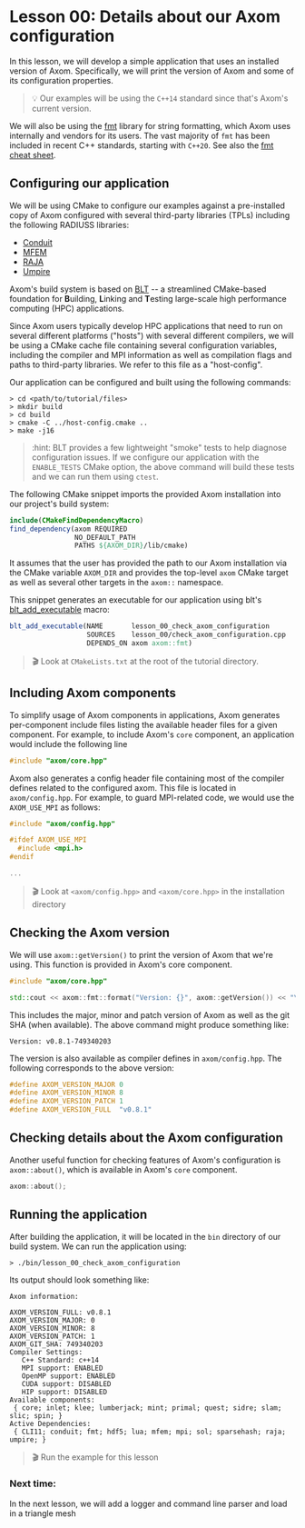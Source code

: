 # Lesson 00: Details about our Axom configuration

In this lesson, we will develop a simple application that uses an installed version of Axom. 
Specifically, we will print the version of Axom and some of its configuration properties.

> :bulb: Our examples will be using the ``C++14`` standard since that's Axom's current version. 

We will also be using the [fmt](https://fmt.dev/latest/index.html) library for string formatting, which Axom uses internally and vendors for its users.
The vast majority of ``fmt`` has been included in recent C++ standards, starting with ``C++20``. See also the [fmt cheat sheet](https://hackingcpp.com/cpp/libs/fmt.html).

## Configuring our application

We will be using CMake to configure our examples against a pre-installed copy of Axom configured with several third-party libraries (TPLs) including the following RADIUSS libraries:
* [Conduit](https://github.com/LLNL/conduit/)
* [MFEM](https://mfem.org/)
* [RAJA](https://github.com/LLNL/raja)
* [Umpire](https://github.com/LLNL/umpire)

Axom's build system is based on [BLT](https://github.com/LLNL/blt) -- a streamlined CMake-based foundation for <b>B</b>uilding, <b>L</b>inking and <b>T</b>esting large-scale high performance computing (HPC) applications.

Since Axom users typically develop HPC applications that need to run on several different platforms ("hosts") with several different compilers, we will be using a CMake cache file containing several configuration variables, including the compiler and MPI information as well as compilation flags and paths to third-party libraries. We refer to this file as a "host-config".

Our application can be configured and built using the following commands:
```shell
> cd <path/to/tutorial/files>
> mkdir build
> cd build
> cmake -C ../host-config.cmake ..
> make -j16
```

> :hint:  BLT provides a few lightweight "smoke" tests to help diagnose configuration issues. If we configure our application with the ``ENABLE_TESTS`` CMake option, the above command will build these tests and we can run them using ``ctest``.

The following CMake snippet imports the provided Axom installation into our project's build system:
```cmake
include(CMakeFindDependencyMacro)
find_dependency(axom REQUIRED
                NO_DEFAULT_PATH 
                PATHS ${AXOM_DIR}/lib/cmake)
```
It assumes that the user has provided the path to our Axom installation via the CMake variable ``AXOM_DIR`` and provides the top-level ``axom`` CMake target as well as several other targets in the ``axom::`` namespace.

This snippet generates an executable for our application using blt's [blt_add_executable](https://llnl-blt.readthedocs.io/en/develop/api/target.html#blt-add-executable) macro:
```cmake
blt_add_executable(NAME       lesson_00_check_axom_configuration 
                   SOURCES    lesson_00/check_axom_configuration.cpp
                   DEPENDS_ON axom axom::fmt)
```

> :clapper: Look at ``CMakeLists.txt`` at the root of the tutorial directory.


## Including Axom components

To simplify usage of Axom components in applications, Axom generates per-component include files listing the available header files for a given component.
For example, to include Axom's ``core`` component, an application would include the following line
```cpp
#include "axom/core.hpp"
```

Axom also generates a config header file containing most of the compiler defines related to the configured axom. This file is located in ``axom/config.hpp``. For example, to guard MPI-related code, we would use the ``AXOM_USE_MPI`` as follows:
```cpp
#include "axom/config.hpp"

#ifdef AXOM_USE_MPI
  #include <mpi.h>
#endif

...
```

> :clapper: Look at ``<axom/config.hpp>`` and ``<axom/core.hpp>`` in the installation directory

## Checking the Axom version

We will use ``axom::getVersion()`` to print the version of Axom that we're using. 
This function is provided in Axom's core component.
```cpp
#include "axom/core.hpp"

std::cout << axom::fmt::format("Version: {}", axom::getVersion()) << "\n\n";
```

This includes the major, minor and patch version of Axom as well as the git SHA (when available).
The above command might produce something like:
```
Version: v0.8.1-749340203
```

The version is also available as compiler defines in ``axom/config.hpp``. The following corresponds to the above version:
```cpp
#define AXOM_VERSION_MAJOR 0
#define AXOM_VERSION_MINOR 8
#define AXOM_VERSION_PATCH 1
#define AXOM_VERSION_FULL  "v0.8.1"
```

## Checking details about the Axom configuration

Another useful function for checking features of Axom's configuration is ``axom::about()``, which is available in Axom's ``core`` component.
```cpp
axom::about();
```


## Running the application

After building the application, it will be located in the ``bin`` directory of our build system.
We can run the application using:
```shell
> ./bin/lesson_00_check_axom_configuration
```

Its output should look something like:
```
Axom information:

AXOM_VERSION_FULL: v0.8.1
AXOM_VERSION_MAJOR: 0
AXOM_VERSION_MINOR: 8
AXOM_VERSION_PATCH: 1
AXOM_GIT_SHA: 749340203
Compiler Settings: 
   C++ Standard: c++14
   MPI support: ENABLED
   OpenMP support: ENABLED
   CUDA support: DISABLED
   HIP support: DISABLED
Available components: 
 { core; inlet; klee; lumberjack; mint; primal; quest; sidre; slam; slic; spin; }
Active Dependencies: 
 { CLI11; conduit; fmt; hdf5; lua; mfem; mpi; sol; sparsehash; raja; umpire; }
```

> :clapper: Run the example for this lesson


### Next time:
In the next lesson, we will add a logger and command line parser and load in a triangle mesh 
